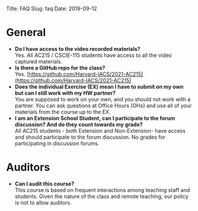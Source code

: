 Title: FAQ
Slug: faq
Date: 2019-09-12

<style>
pre {
  background-color: #F5F5F5;
  display: block;
  font-family: monospace;
  font-size: 14px;
  white-space: pre;
  border-color: #999999;
  border-width: 1px;
  border-style: solid;
  border-radius: 6px;
  margin: 1em 0;
  padding: 5px;
  white-space: pre-wrap;
}
.containerMain {
    display: flex;
    width: 100%;
    height: 300px;
}
</style>



# General
- **Do I have access to the video recorded materials?** <br/>
  Yes. All AC215 / CSCIE-115 students have access to all the video captured materials.
- **Is there a GitHub repo for the class?**<br/>
  Yes. [https://github.com/Harvard-IACS/2021-AC215](https://github.com/Harvard-IACS/2021-AC215) 
- **Does the individual Exercise (EX) mean I have to submit on my own but can I still work with my HW partner?**<br/>
  You are supposed to work on your own, and you should not work with a partner. You can ask questions at Office Hours (OHs) and use all of your materials from the course up to the EX.
- **I am an Extension School Student, can I participate to the forum discussion? And do they count towards my grade?**<br/>
  All AC215 students - both Extension and Non-Extension- have access and should participate to the forum discussion. No grades for participating in discussion forums. 

# Auditors
- **Can I audit this course?**<br/>
  This course is based on frequent interactions among teaching staff and students. Given the nature of the class and remote teaching, our policy is not to allow auditors.